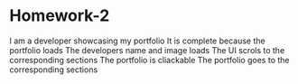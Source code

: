 # Homework-2

I am a developer showcasing my portfolio
It is complete because the portfolio loads
The developers name and image loads
The UI scrols to the corresponding sections
The portfolio is cliackable
The portfolio goes to the corresponding sections
